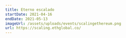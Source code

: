 ```yaml
---
title: Eterno escalado
startDate: 2021-04-16
endDate: 2021-05-13
imageUrl: /assets/uploads/events/scalingethereum.png
url: https://scaling.ethglobal.co/
---
```


